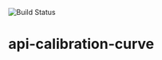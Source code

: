 ![Build Status](https://github.com/edcarlosneves/api-calibration-curve/workflows/django/badge.svg)

# api-calibration-curve
